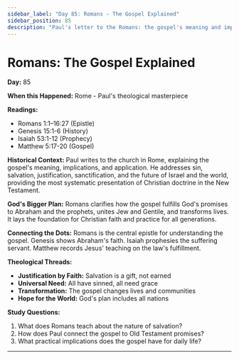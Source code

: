```yaml
---
sidebar_label: "Day 85: Romans - The Gospel Explained"
sidebar_position: 85
description: "Paul's letter to the Romans: the gospel's meaning and implications"
---
```


# Romans: The Gospel Explained

**Day:** 85

**When this Happened:** Rome - Paul's theological masterpiece

**Readings:**
- Romans 1:1–16:27 (Epistle)
- Genesis 15:1-6 (History)
- Isaiah 53:1-12 (Prophecy)
- Matthew 5:17-20 (Gospel)

**Historical Context:** Paul writes to the church in Rome, explaining the gospel's meaning, implications, and application. He addresses sin, salvation, justification, sanctification, and the future of Israel and the world, providing the most systematic presentation of Christian doctrine in the New Testament.

**God's Bigger Plan:** Romans clarifies how the gospel fulfills God's promises to Abraham and the prophets, unites Jew and Gentile, and transforms lives. It lays the foundation for Christian faith and practice for all generations.

**Connecting the Dots:** Romans is the central epistle for understanding the gospel. Genesis shows Abraham's faith. Isaiah prophesies the suffering servant. Matthew records Jesus' teaching on the law's fulfillment.

****Theological Threads:****
- **Justification by Faith:** Salvation is a gift, not earned
- **Universal Need:** All have sinned, all need grace
- **Transformation:** The gospel changes lives and communities
- **Hope for the World:** God's plan includes all nations

**Study Questions:**
1. What does Romans teach about the nature of salvation?
2. How does Paul connect the gospel to Old Testament promises?
3. What practical implications does the gospel have for daily life?

---